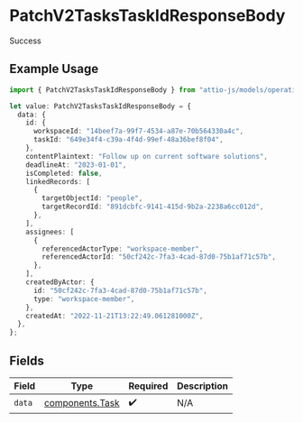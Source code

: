 # PatchV2TasksTaskIdResponseBody

Success

## Example Usage

```typescript
import { PatchV2TasksTaskIdResponseBody } from "attio-js/models/operations";

let value: PatchV2TasksTaskIdResponseBody = {
  data: {
    id: {
      workspaceId: "14beef7a-99f7-4534-a87e-70b564330a4c",
      taskId: "649e34f4-c39a-4f4d-99ef-48a36bef8f04",
    },
    contentPlaintext: "Follow up on current software solutions",
    deadlineAt: "2023-01-01",
    isCompleted: false,
    linkedRecords: [
      {
        targetObjectId: "people",
        targetRecordId: "891dcbfc-9141-415d-9b2a-2238a6cc012d",
      },
    ],
    assignees: [
      {
        referencedActorType: "workspace-member",
        referencedActorId: "50cf242c-7fa3-4cad-87d0-75b1af71c57b",
      },
    ],
    createdByActor: {
      id: "50cf242c-7fa3-4cad-87d0-75b1af71c57b",
      type: "workspace-member",
    },
    createdAt: "2022-11-21T13:22:49.061281000Z",
  },
};
```

## Fields

| Field                                              | Type                                               | Required                                           | Description                                        |
| -------------------------------------------------- | -------------------------------------------------- | -------------------------------------------------- | -------------------------------------------------- |
| `data`                                             | [components.Task](../../models/components/task.md) | :heavy_check_mark:                                 | N/A                                                |